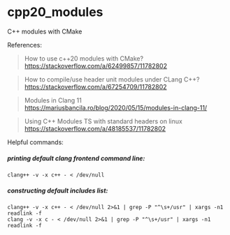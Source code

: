 # cpp20_modules
C++ modules with CMake 

References:

> How to use c++20 modules with CMake?\
https://stackoverflow.com/a/62499857/11782802

> How to compile/use header unit modules under CLang C++?\
https://stackoverflow.com/a/67254709/11782802

> Modules in Clang 11\
https://mariusbancila.ro/blog/2020/05/15/modules-in-clang-11/

> Using C++ Modules TS with standard headers on linux\
https://stackoverflow.com/a/48185537/11782802

Helpful commands:

##### printing default clang frontend command line: 
```shell
clang++ -v -x c++ - < /dev/null
```

##### constructing default includes list:
```shell
clang++ -v -x c++ - < /dev/null 2>&1 | grep -P "^\s+/usr" | xargs -n1 readlink -f
clang -v -x c - < /dev/null 2>&1 | grep -P "^\s+/usr" | xargs -n1 readlink -f
```
